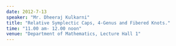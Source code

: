 ```yaml
---
date: 2012-7-13
speaker: "Mr. Dheeraj Kulkarni"
title: "Relative Symplectic Caps, 4-Genus and Fibered Knots."
time: "11.00 am- 12.00 noon"
venue: "Department of Mathematics, Lecture Hall 1"
---
```


